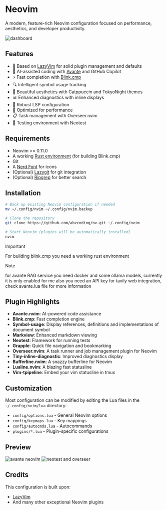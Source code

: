 # Neovim

A modern, feature-rich Neovim configuration focused on performance, aesthetics, and developer productivity.

![dashboard](https://github.com/user-attachments/assets/1a8fe839-d31b-4478-bb60-9793903254ca)


## Features

- 🚀 Based on [LazyVim](https://github.com/LazyVim/LazyVim) for solid plugin management and defaults
- 🧠 AI-assisted coding with [Avante](https://github.com/yetone/avante.nvim) and GitHub Copilot
- ⚡ Fast completion with [Blink.cmp](https://github.com/saghen/blink.cmp)
- 🔍 Intelligent symbol usage tracking
- 🎨 Beautiful aesthetics with Catppuccin and TokyoNight themes
- 📊 Enhanced diagnostics with inline displays
- 📝 Robust LSP configuration
- 🔧 Optimized for performance
- 📋 Task management with Overseer.nvim
- 🧪 Testing environment with Neotest

## Requirements

- Neovim >= 0.11.0
- A working [Rust environment](https://www.rust-lang.org/tools/install) (for building Blink.cmp)
- Git
- A [Nerd Font](https://www.nerdfonts.com/) for icons
- (Optional) [Lazygit](https://github.com/jesseduffield/lazygit) for git integration
- (Optional) [Ripgrep](https://github.com/BurntSushi/ripgrep) for better search

## Installation

```bash
# Back up existing Neovim configuration if needed
mv ~/.config/nvim ~/.config/nvim.backup

# Clone the repository
git clone https://github.com/abzcoding/nv.git ~/.config/nvim

# Start Neovim (plugins will be automatically installed)
nvim
```

> [!IMPORTANT]
> For building blink.cmp you need a working rust environment


> [!NOTE]
> for avante RAG service you need docker and some ollama models, currently it is only enabled for me
> also you need an API key for tavily web integration, check avante.lua file for more information

## Plugin Highlights

- **Avante.nvim**: AI-powered code assistance
- **Blink.cmp**: Fast completion engine
- **Symbol-usage**: Display references, definitions and implementations of document symbol
- **Markview**: Enhanced markdown viewing
- **Neotest**: Framework for running tests
- **Grapple**: Quick file navigation and bookmarking
- **Overseer.nvim**: A task runner and job management plugin for Neovim
- **Tiny-inline-diagnostic**: Improved diagnostics display
- **Bufferline.nvim**: A snazzy bufferline for Neovim
- **Lualine.nvim**: A blazing fast statusline
- **Vim-tpipeline**: Embed your vim statusline in tmux


## Customization

Most configuration can be modified by editing the Lua files in the `~/.config/nvim/lua` directory:

- `config/options.lua` - General Neovim options
- `config/keymaps.lua` - Key mappings
- `config/autocmds.lua` - Autocommands
- `plugins/*.lua` - Plugin-specific configurations

## Preview

![avante neovim](https://github.com/user-attachments/assets/9c21bb5a-71b8-4562-8ace-259bc41d234b)
![neotest and overseer](https://github.com/user-attachments/assets/0ecde105-2744-4705-800a-35345db47fc9)


## Credits

This configuration is built upon:

- [LazyVim](https://github.com/LazyVim/LazyVim)
- And many other exceptional Neovim plugins
